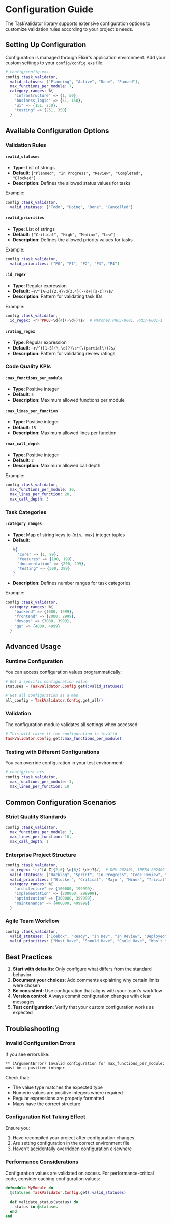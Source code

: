 # Configuration Guide

The TaskValidator library supports extensive configuration options to customize validation rules according to your project's needs.

## Setting Up Configuration

Configuration is managed through Elixir's application environment. Add your custom settings to your `config/config.exs` file:

```elixir
# config/config.exs
config :task_validator,
  valid_statuses: ["Planning", "Active", "Done", "Paused"],
  max_functions_per_module: 7,
  category_ranges: %{
    "infrastructure" => {1, 50},
    "business_logic" => {51, 150},
    "ui" => {151, 250},
    "testing" => {251, 350}
  }
```

## Available Configuration Options

### Validation Rules

#### `:valid_statuses`
- **Type**: List of strings
- **Default**: `["Planned", "In Progress", "Review", "Completed", "Blocked"]`
- **Description**: Defines the allowed status values for tasks

Example:
```elixir
config :task_validator,
  valid_statuses: ["Todo", "Doing", "Done", "Cancelled"]
```

#### `:valid_priorities`
- **Type**: List of strings
- **Default**: `["Critical", "High", "Medium", "Low"]`
- **Description**: Defines the allowed priority values for tasks

Example:
```elixir
config :task_validator,
  valid_priorities: ["P0", "P1", "P2", "P3", "P4"]
```

#### `:id_regex`
- **Type**: Regular expression
- **Default**: `~r/^[A-Z]{2,4}\d{3,4}(-\d+|[a-z])?$/`
- **Description**: Pattern for validating task IDs

Example:
```elixir
config :task_validator,
  id_regex: ~r/^PROJ-\d{4}(-\d+)?$/  # Matches PROJ-0001, PROJ-0001-1
```

#### `:rating_regex`
- **Type**: Regular expression
- **Default**: `~r/^([1-5](\.\d)?)\s*(\(partial\))?$/`
- **Description**: Pattern for validating review ratings

### Code Quality KPIs

#### `:max_functions_per_module`
- **Type**: Positive integer
- **Default**: `5`
- **Description**: Maximum allowed functions per module

#### `:max_lines_per_function`
- **Type**: Positive integer
- **Default**: `15`
- **Description**: Maximum allowed lines per function

#### `:max_call_depth`
- **Type**: Positive integer
- **Default**: `2`
- **Description**: Maximum allowed call depth

Example:
```elixir
config :task_validator,
  max_functions_per_module: 10,
  max_lines_per_function: 20,
  max_call_depth: 3
```

### Task Categories

#### `:category_ranges`
- **Type**: Map of string keys to `{min, max}` integer tuples
- **Default**: 
  ```elixir
  %{
    "core" => {1, 99},
    "features" => {100, 199},
    "documentation" => {200, 299},
    "testing" => {300, 399}
  }
  ```
- **Description**: Defines number ranges for task categories

Example:
```elixir
config :task_validator,
  category_ranges: %{
    "backend" => {1000, 1999},
    "frontend" => {2000, 2999},
    "devops" => {3000, 3999},
    "qa" => {4000, 4999}
  }
```

## Advanced Usage

### Runtime Configuration

You can access configuration values programmatically:

```elixir
# Get a specific configuration value
statuses = TaskValidator.Config.get(:valid_statuses)

# Get all configuration as a map
all_config = TaskValidator.Config.get_all()
```

### Validation

The configuration module validates all settings when accessed:

```elixir
# This will raise if the configuration is invalid
TaskValidator.Config.get(:max_functions_per_module)
```

### Testing with Different Configurations

You can override configuration in your test environment:

```elixir
# config/test.exs
config :task_validator,
  max_functions_per_module: 3,
  max_lines_per_function: 10
```

## Common Configuration Scenarios

### Strict Quality Standards

```elixir
config :task_validator,
  max_functions_per_module: 3,
  max_lines_per_function: 10,
  max_call_depth: 1
```

### Enterprise Project Structure

```elixir
config :task_validator,
  id_regex: ~r/^[A-Z]{2,6}-\d{6}(-\d+)?$/,  # DEV-202401, INFRA-202402-1
  valid_statuses: ["Backlog", "Sprint", "In Progress", "Code Review", "QA", "Done"],
  valid_priorities: ["Blocker", "Critical", "Major", "Minor", "Trivial"],
  category_ranges: %{
    "architecture" => {100000, 199999},
    "implementation" => {200000, 299999},
    "optimization" => {300000, 399999},
    "maintenance" => {400000, 499999}
  }
```

### Agile Team Workflow

```elixir
config :task_validator,
  valid_statuses: ["Icebox", "Ready", "In Dev", "In Review", "Deployed"],
  valid_priorities: ["Must Have", "Should Have", "Could Have", "Won't Have"]
```

## Best Practices

1. **Start with defaults**: Only configure what differs from the standard behavior
2. **Document your choices**: Add comments explaining why certain limits were chosen
3. **Be consistent**: Use configuration that aligns with your team's workflow
4. **Version control**: Always commit configuration changes with clear messages
5. **Test configuration**: Verify that your custom configuration works as expected

## Troubleshooting

### Invalid Configuration Errors

If you see errors like:
```
** (ArgumentError) Invalid configuration for max_functions_per_module: must be a positive integer
```

Check that:
- The value type matches the expected type
- Numeric values are positive integers where required
- Regular expressions are properly formatted
- Maps have the correct structure

### Configuration Not Taking Effect

Ensure you:
1. Have recompiled your project after configuration changes
2. Are setting configuration in the correct environment file
3. Haven't accidentally overridden configuration elsewhere

### Performance Considerations

Configuration values are validated on access. For performance-critical code, consider caching configuration values:

```elixir
defmodule MyModule do
  @statuses TaskValidator.Config.get(:valid_statuses)
  
  def validate_status(status) do
    status in @statuses
  end
end
```